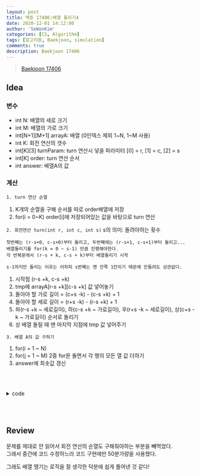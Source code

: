 ```yaml
---
layout: post
title: 백준 17406:배열 돌리기4
date: 2020-12-01 14:12:00
author: 'SeWonKim'
categories: [CS, Algorithm]
tags: [알고리즘, Baekjoon, simulation]
comments: true
description: Baekjoon 17406
---
```


> [Baekjoon 17406](https://www.acmicpc.net/problem/17406)

## Idea

### 변수

- int N: 배열의 세로 크기
- int M: 배열의 가로 크기
- int[N+1][M+1] arrayA: 배열 (0인덱스 제외 1~N, 1~M 사용)
- int K: 회전 연산의 갯수
- int[K][3] turnParam: turn 연산시 넣을 파라미터 [0] = r, [1] = c, [2] = s
- int[K] order: turn 연산 순서
- int answer: 배열A의 값

### 계산

`1. turn 연산 순열`
1. K개의 순열을 구해 순서를 따로 order배열에 저장
2. for(i = 0~K) order[i]에 저장되어있는 값을 바탕으로 turn 연산

`2. 회전연산 turn(int r, int c, int s)`
s의 의미: 돌려야하는 횟수
```
첫번째는 (r-s+0, c-s+0)부터 돌리고, 두번째에는 (r-s+1, c-s+1)부터 돌리고...
배열돌리기를 for(k = 0 ~ s-1) 만큼 진행해야한다. 
각 반복문에서 (r-s + k, c-s + k)부터 배열돌리기 시작

s-1까지만 돌리는 이유는 어차피 s번째는 맨 안쪽 1칸이기 때문에 안돌려도 상관없다.
```

1. 시작점 (r-s +k, c-s +k)
2. tmp에 arrayA[r-s +k][c-s +k] 값 넣어놓기
3. 돌아야 할 가로 길이 = (c+s -k) - (c-s +k) + 1
4. 돌아야 할 세로 길이 = (r+s -k) - (r-s +k) + 1
5. 좌(r-s +k ~ 세로길이), 하(c-s +k ~ 가로길이), 우(r+s -k ~ 세로길이), 상(c+s -k ~ 가로길이) 순서로 돌리기
6. 상 배열 돌릴 때 맨 마지막 지점에 tmp 값 넣어주기

`3. 배열 A의 값 구하기`
1. for(i = 1 ~ N)
2. for(j = 1 ~ M) 2중 for문 돌면서 각 행의 모든 열 값 더하기
3. answer에 최솟값 갱신


&nbsp;  
&nbsp;

<details>
    <summary>code</summary>
    <div markdown="1">

    ```java
    import java.io.BufferedReader;
    import java.io.InputStreamReader;
    import java.util.StringTokenizer;

    public class Main {

        static int N, M, K;
        public static void main(String[] args) throws Exception {
            BufferedReader br = new BufferedReader(new InputStreamReader(System.in));
            StringTokenizer st = new StringTokenizer(br.readLine(), " ");
            N = Integer.parseInt(st.nextToken());
            M = Integer.parseInt(st.nextToken());
            K = Integer.parseInt(st.nextToken());
            
            int[][] arrayA = new int[N+1][M+1];
            int[][] turnParam = new int[K][3];
            
            for (int i = 1; i <= N; i++) {
                st = new StringTokenizer(br.readLine(), " ");
                for (int j = 1; j <= M; j++) {
                    arrayA[i][j] = Integer.parseInt(st.nextToken());
                }
            }
            
            int[] order = new int[K];
            for (int i = 0; i < K; i++) {
                st = new StringTokenizer(br.readLine(), " ");
                turnParam[i][0] = Integer.parseInt(st.nextToken()); 
                turnParam[i][1] = Integer.parseInt(st.nextToken()); 
                turnParam[i][2] = Integer.parseInt(st.nextToken()); 
                order[i] = i;
            }
            
            int[][] tmpArray = new int[N+1][M+1];
            int answer = Integer.MAX_VALUE;
            do {			
                copy(tmpArray, arrayA);
                for (int i = 0; i < K; i++) {
                    turn(turnParam[order[i]][0], turnParam[order[i]][1], turnParam[order[i]][2], tmpArray);
                }
                answer = Math.min(answer, getArray(tmpArray));
            }while(nextPermutation(order));
            
            System.out.println(answer);
        }

        private static boolean nextPermutation(int[] order) {
            int i = K-1;
            while(i>0 && order[i-1] > order[i])	--i;
            
            if(i == 0)	return false;
            
            int j = K-1;
            while(order[i-1] > order[j])	--j;
            
            swap(i-1, j, order);
            
            int k = K-1;
            while(i<k)	swap(i++, k--, order);
            
            return true;
        }

        private static void swap(int i, int j, int[] order) {
            int tmp = order[i];
            order[i] = order[j];
            order[j] = tmp;
        }

        private static void copy(int[][] tmpArray, int[][] arrayA) {
            for (int i = 1; i <= N; i++) {
                for (int j = 1; j <= M; j++) {
                    tmpArray[i][j] = arrayA[i][j];
                }
            }
        }

        private static void turn(int r, int c, int s, int[][] arr) {
            for (int k = 0; k < s; k++) {
                int sr = r-s+k;	int sc = c-s+k;
                int er = r+s-k;	int ec = c+s-k;
                
                int tmp = arr[sr][sc];
                for (int i = sr; i < er; i++) {
                    arr[i][sc] = arr[i+1][sc];
                }// 좌 
                for (int i = sc; i < ec; i++) {
                    arr[er][i] = arr[er][i+1];
                }// 하 
                for (int i = er; i > sr; i--) {
                    arr[i][ec] = arr[i-1][ec];
                }// 우
                for (int i = ec; i > sc; i--) {
                    if(i == sc+1)	arr[sr][i] = tmp;
                    else			arr[sr][i] = arr[sr][i-1];
                }//상
            }
        }

        private static int getArray(int[][] arr) {
            int answer = Integer.MAX_VALUE;
            for (int i = 1; i <= N; i++) {
                int sum = 0;
                for (int j = 1; j <= M; j++) {
                    sum += arr[i][j];
                }
                answer = Math.min(answer, sum);
            }
            return answer;
        }
    }
    ```

</div>
</details>

&nbsp;  
&nbsp;

## Review

문제를 제대로 안 읽어서 회전 연산의 순열도 구해줘야하는 부분을 빼먹었다.     
그래서 중간에 코드 수정하느라 코드 구현에만 50분가량을 사용했다.

그래도 배열 땡기는 로직을 잘 생각한 덕분에 쉽게 풀어낸 것 같다!

&nbsp;  
&nbsp;
